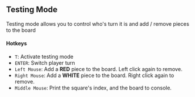 ## Testing Mode
Testing mode allows you to control who's turn it is and add / remove pieces to the board
#### Hotkeys
* `T`: Activate testing mode
* `ENTER`: Switch player turn
* `Left Mouse`: Add a **RED** piece to the board. Left click again to remove.
* `Right Mouse`: Add a **WHITE** piece to the board. Right click again to remove.
* `Middle Mouse`: Print the square's index, and the board to console.